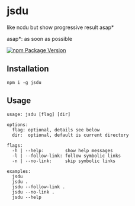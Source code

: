 # jsdu

like ncdu but show progressive result asap*

asap*: as soon as possible

[![npm Package Version](https://img.shields.io/npm/v/jsdu.svg?maxAge=2592000)](https://www.npmjs.com/package/jsdu)

## Installation
```shell
npm i -g jsdu
```

## Usage
```
usage: jsdu [flag] [dir]

options:
  flag: optional, details see below
  dir:  optional, default is current directory

flags:
  -h | --help:        show help messages
  -l | --follow-link: follow symbolic links
  -n | --no-link:     skip symbolic links

examples:
  jsdu
  jsdu .
  jsdu --follow-link .
  jsdu --no-link .
  jsdu --help
```
